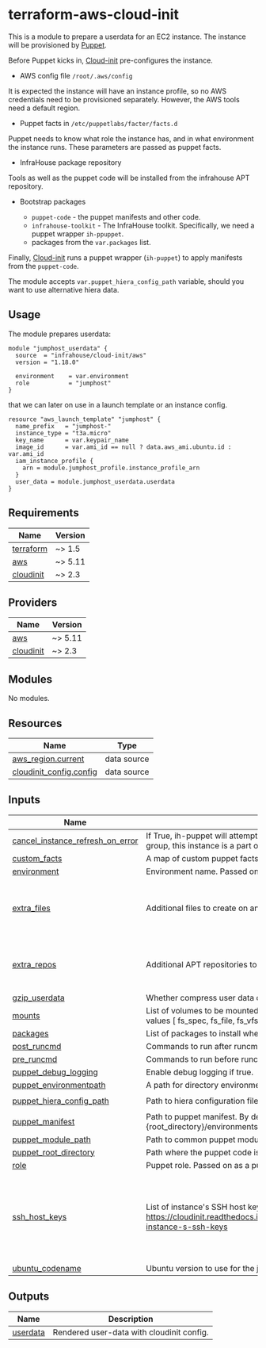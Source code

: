 # terraform-aws-cloud-init
This is a module to prepare a userdata for an EC2 instance.
The instance will be provisioned by [Puppet](https://www.puppet.com/).

Before Puppet kicks in, [Cloud-init](https://cloudinit.readthedocs.io/en/latest/index.html) pre-configures the instance.

* AWS config file `/root/.aws/config`

It is expected the instance will have an instance profile, so no AWS credentials need to be provisioned separately. 
However, the AWS tools need a default region.

* Puppet facts in `/etc/puppetlabs/facter/facts.d`

Puppet needs to know what role the instance has, and in what environment the instance runs. 
These parameters are passed as puppet facts.

* InfraHouse package repository

Tools as well as the puppet code will be installed from the infrahouse APT repository.

* Bootstrap packages

  * `puppet-code` - the puppet manifests and other code.
  * `infrahouse-toolkit` - The InfraHouse toolkit. Specifically, we need a puppet wrapper `ih-ppuppet`.
  * packages from the `var.packages` list.

Finally, [Cloud-init](https://cloudinit.readthedocs.io/en/latest/index.html) runs a puppet wrapper (`ih-puppet`) to apply
manifests from the `puppet-code`.

The module accepts `var.puppet_hiera_config_path` variable, should you want to use alternative hiera data. 

## Usage

The module prepares userdata:
```hcl
module "jumphost_userdata" {
  source  = "infrahouse/cloud-init/aws"
  version = "1.18.0"

  environment    = var.environment
  role           = "jumphost"
}
```
that we can later on use in a launch template or an instance config.
```hcl
resource "aws_launch_template" "jumphost" {
  name_prefix   = "jumphost-"
  instance_type = "t3a.micro"
  key_name      = var.keypair_name
  image_id      = var.ami_id == null ? data.aws_ami.ubuntu.id : var.ami_id
  iam_instance_profile {
    arn = module.jumphost_profile.instance_profile_arn
  }
  user_data = module.jumphost_userdata.userdata
}
```
## Requirements

| Name | Version |
|------|---------|
| <a name="requirement_terraform"></a> [terraform](#requirement\_terraform) | ~> 1.5 |
| <a name="requirement_aws"></a> [aws](#requirement\_aws) | ~> 5.11 |
| <a name="requirement_cloudinit"></a> [cloudinit](#requirement\_cloudinit) | ~> 2.3 |

## Providers

| Name | Version |
|------|---------|
| <a name="provider_aws"></a> [aws](#provider\_aws) | ~> 5.11 |
| <a name="provider_cloudinit"></a> [cloudinit](#provider\_cloudinit) | ~> 2.3 |

## Modules

No modules.

## Resources

| Name | Type |
|------|------|
| [aws_region.current](https://registry.terraform.io/providers/hashicorp/aws/latest/docs/data-sources/region) | data source |
| [cloudinit_config.config](https://registry.terraform.io/providers/hashicorp/cloudinit/latest/docs/data-sources/config) | data source |

## Inputs

| Name | Description | Type | Default | Required |
|------|-------------|------|---------|:--------:|
| <a name="input_cancel_instance_refresh_on_error"></a> [cancel\_instance\_refresh\_on\_error](#input\_cancel\_instance\_refresh\_on\_error) | If True, ih-puppet will attempt to cancel instance refreshes on an autoscaling group, this instance is a part of. | `bool` | `false` | no |
| <a name="input_custom_facts"></a> [custom\_facts](#input\_custom\_facts) | A map of custom puppet facts | `any` | `{}` | no |
| <a name="input_environment"></a> [environment](#input\_environment) | Environment name. Passed on as a puppet fact. | `string` | n/a | yes |
| <a name="input_extra_files"></a> [extra\_files](#input\_extra\_files) | Additional files to create on an instance. | <pre>list(object({<br/>    content     = string<br/>    path        = string<br/>    permissions = string<br/>  }))</pre> | `[]` | no |
| <a name="input_extra_repos"></a> [extra\_repos](#input\_extra\_repos) | Additional APT repositories to configure on an instance. | <pre>map(object({<br/>    source = string<br/>    key    = string<br/>  }))</pre> | `{}` | no |
| <a name="input_gzip_userdata"></a> [gzip\_userdata](#input\_gzip\_userdata) | Whether compress user data or not. | `bool` | `false` | no |
| <a name="input_mounts"></a> [mounts](#input\_mounts) | List of volumes to be mounted in the instance. One list item is a list itself with values [ fs\_spec, fs\_file, fs\_vfstype, fs\_mntops, fs-freq, fs\_passno ] | `list(list(string))` | `[]` | no |
| <a name="input_packages"></a> [packages](#input\_packages) | List of packages to install when the instances bootstraps. | `list(string)` | `[]` | no |
| <a name="input_post_runcmd"></a> [post\_runcmd](#input\_post\_runcmd) | Commands to run after runcmd | `list(string)` | `[]` | no |
| <a name="input_pre_runcmd"></a> [pre\_runcmd](#input\_pre\_runcmd) | Commands to run before runcmd | `list(string)` | `[]` | no |
| <a name="input_puppet_debug_logging"></a> [puppet\_debug\_logging](#input\_puppet\_debug\_logging) | Enable debug logging if true. | `bool` | `false` | no |
| <a name="input_puppet_environmentpath"></a> [puppet\_environmentpath](#input\_puppet\_environmentpath) | A path for directory environments. | `string` | `"{root_directory}/environments"` | no |
| <a name="input_puppet_hiera_config_path"></a> [puppet\_hiera\_config\_path](#input\_puppet\_hiera\_config\_path) | Path to hiera configuration file. | `string` | `"{root_directory}/environments/{environment}/hiera.yaml"` | no |
| <a name="input_puppet_manifest"></a> [puppet\_manifest](#input\_puppet\_manifest) | Path to puppet manifest. By default ih-puppet will apply {root\_directory}/environments/{environment}/manifests/site.pp. | `string` | `null` | no |
| <a name="input_puppet_module_path"></a> [puppet\_module\_path](#input\_puppet\_module\_path) | Path to common puppet modules. | `string` | `"{root_directory}/modules"` | no |
| <a name="input_puppet_root_directory"></a> [puppet\_root\_directory](#input\_puppet\_root\_directory) | Path where the puppet code is hosted. | `string` | `"/opt/puppet-code"` | no |
| <a name="input_role"></a> [role](#input\_role) | Puppet role. Passed on as a puppet fact. | `string` | n/a | yes |
| <a name="input_ssh_host_keys"></a> [ssh\_host\_keys](#input\_ssh\_host\_keys) | List of instance's SSH host keys.  Can be rsa, ecdsa, ed25519, etc. See https://cloudinit.readthedocs.io/en/latest/reference/examples.html#configure-instance-s-ssh-keys | <pre>list(<br/>    object(<br/>      {<br/>        type : string<br/>        private : string<br/>        public : string<br/>      }<br/>    )<br/>  )</pre> | `[]` | no |
| <a name="input_ubuntu_codename"></a> [ubuntu\_codename](#input\_ubuntu\_codename) | Ubuntu version to use for the jumphost. | `string` | `"jammy"` | no |

## Outputs

| Name | Description |
|------|-------------|
| <a name="output_userdata"></a> [userdata](#output\_userdata) | Rendered user-data with cloudinit config. |
